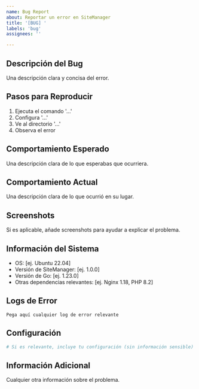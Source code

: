 ```yaml
---
name: Bug Report
about: Reportar un error en SiteManager
title: '[BUG] '
labels: 'bug'
assignees: ''

---
```


## Descripción del Bug
Una descripción clara y concisa del error.

## Pasos para Reproducir
1. Ejecuta el comando '...'
2. Configura '...'
3. Ve al directorio '...'
4. Observa el error

## Comportamiento Esperado
Una descripción clara de lo que esperabas que ocurriera.

## Comportamiento Actual
Una descripción clara de lo que ocurrió en su lugar.

## Screenshots
Si es aplicable, añade screenshots para ayudar a explicar el problema.

## Información del Sistema
- OS: [ej. Ubuntu 22.04]
- Versión de SiteManager: [ej. 1.0.0]
- Versión de Go: [ej. 1.23.0]
- Otras dependencias relevantes: [ej. Nginx 1.18, PHP 8.2]

## Logs de Error
```
Pega aquí cualquier log de error relevante
```

## Configuración
```yaml
# Si es relevante, incluye tu configuración (sin información sensible)
```

## Información Adicional
Cualquier otra información sobre el problema.
